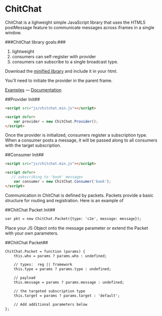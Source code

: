 ChitChat
========

ChitChat is a lighweight simple JavaScript library that uses the HTML5 postMessage feature to communicate messages across iframes in a single window.

###ChitChat library goals:###
1. lightweight
2. consumers can self-register with provider
3. consumers can subscribe to a single broadcast type.

Download the [minified library]() and include it in your html.

You'll need to initiate the provider in the parent frame.

[Examples](https://github.com/cubicleDowns/ChitChat/examples/dynamic-concumers/) — [Documentation](https://github.com/cubicleDowns/ChitChat/docs/)

##Provider Init##
```html
<script src="js/chitchat.min.js"></script>

<script defer>
    var provider = new ChitChat.Provider();
</script>
```

Once the provider is initialized, consumers register a subscription type.   When a consumer posts a message, it will be passed along to all consumers with the target subscription.

##Consumer Init##
```html
<script src="js/chitchat.min.js"></script>

<script defer>
   // subscribing to 'book' messages
    var consumer = new ChitChat.Consumer('book');
</script>
```

Communication in ChitChat is defined by packets.   Packets provide a basic structure for routing and registration.   Here is an example of 

##ChitChat Packet Init##
```html
var pkt = new ChitChat.Packet({type: 'c2e', message: message});
```

Place your JS Object onto the message parameter or extend the Packet with your own parameters.

##ChitChat Packet##
```html
ChitChat.Packet = function (params) {
    this.who = params ? params.who : undefined;

    // types:  reg || framework
    this.type = params ? params.type : undefined;

    // payload
    this.message = params ? params.message : undefined;

    // the targeted subscription type
    this.target = params ? params.target : 'default';

    // Add additional parameters below
};
```
